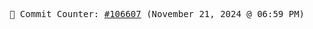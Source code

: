 <p align="center">
    <samp>
        📮 Commit Counter: <a href="https://github.com/Javascript-void0/Javascript-void0/commits/main">#106607</a> (November 21, 2024 @ 06:59 PM)
    </samp>
</p>